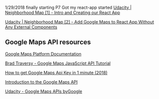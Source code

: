 1/29/2018
finally starting P7 
Got my react-app started 
[Udacity | Neighborhood Map [1] - Intro and Creating our React App](https://www.youtube.com/watch?v=ywdxLNjhBYw)

[Udacity | Neighborhood Map [2] - Add Google Maps to React App Without Any External Components](https://www.youtube.com/watch?v=W5LhLZqj76s)

## Google Maps API resources 

[Google Maps Platform 
Documentation](https://developers.google.com/maps/documentation/)

[Brad Traversy - Google Maps JavaScript API Tutorial](https://www.youtube.com/watch?v=Zxf1mnP5zcw)

[How to get Google Maps Api Key in 1 minute (2018)](https://www.youtube.com/watch?v=9ImLCQBj9SE)

[Introduction to the Google Maps API](https://www.youtube.com/watch?v=ZE8ODPL2VPI)

[Udacity - Google Maps APIs byGoogle](https://www.udacity.com/course/google-maps-apis--ud864)
